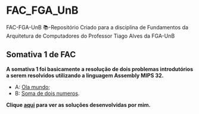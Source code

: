 # FAC_FGA_UnB
FAC-FGA-UnB 📚-Repositório Criado para a disciplina de Fundamentos da Arquitetura de Computadores do Professor Tiago Alves da FGA-UnB

##  Somativa 1 de FAC
<b> A somativa 1 foi basicamente a resolução de dois problemas introdutórios a serem resolvidos utilizando a linguagem Assembly MIPS 32.</b>
- A: [Ola mundo](https://moj.naquadah.com.br/contests/ta_fac_ta_s1_2022_1/olamundo.html);
- B: [Soma de dois numeros](https://moj.naquadah.com.br/contests/ta_fac_ta_s1_2022_1/soma2.html).

<b>Clique [aqui]() para ver as soluções desenvolvidas por mim.</b>
